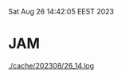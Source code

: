 Sat Aug 26 14:42:05 EEST 2023
# JAM
<a href='./cache/202308/26_14.log'>./cache/202308/26_14.log</a>

